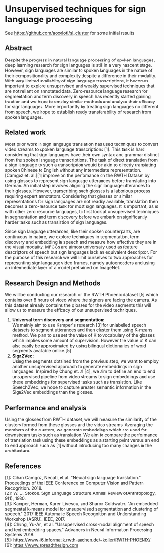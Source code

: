 # Unsupervised techniques for sign language processing 

See https://github.com/aoxolotl/sl_cluster for some initial results

## Abstract
Despite the progress in natural language processing of spoken languages, deep
learning research for sign languages is still in a very nascent stage. 
However, sign languages are similar to spoken languages in the nature of their 
compositionality and complexity despite a difference in their modality. With
very limited availabilty of sign language transcriptions, it becomes important
to explore unsupervised and weakly supervised techniques that are not reliant on
annotated data. Zero-resource language research for segmentation and term
discovery in speech has recently started gaining traction and we hope to employ 
similar methods and analyze their efficacy for sign languages. More importantly
by treating sign languages no different from speech, we hope to establish ready
transferability of research from spoken languages.

## Related work
Most prior work in sign langauge translation has used techniques to convert
video streams to spoken language transcriptions [1].
This task is hard considering that sign languages have their own syntax and
grammar distinct from the spoken language transcriptions. The task of direct
translation from a sign language to such a transcription would be akin to
directly translating spoken Chinese to English without any intermediate
representation. [Camgoz et. al.][1] improve on the perfomance on the RWTH
Dataset by using glosses to represent sign language utterances before
translating into German. An initial step involves aligning the sign language 
utterances to their glosses. However, transcribing such glosses is a laborious process 
requiring expert annotators. Considering that glosses or similar representations 
for sign languages are not readily available, translation then becomes a zero-resource
task for most sign languages. It is important, as is with other zero resource
languages, to first look at unsupervised techniques in segmentation and term
discovery before we embark on significantly harder tasks such as translation of
sign languages.

Since sign language utterances, like their spoken counterparts, are continuous
in nature, we explore techniques in segmentation, term discovery and embedding
in speech and measure how effective they are in the visual modality. MFCCs are
almost universally used as feature descriptors of speech but sign languages lack
an equivalent descriptor. For the purpose of this research we will limit
ourselves to two approaches for representing sign langauge video frames, namely 
autoencoders and using an intermediate layer of a model pretrained on ImageNet.

## Research Design and Methods
We will be conducting our research on the RWTH Phoenix dataset [5] which contains
over 8 hours of video where the signers are facing the camera. As this dataset
already contains the glosses for the video segments this will allow us to
measure the efficacy of our unsupervised techniques.
1. **Universal term discovery and segmentation:**  
We mainly aim to use Kamper's research [3] for unlabelled speech datasets to segment 
utterances and then cluster them using K-means method. We plan to use set the value of K to
vocabulary of the glosses which implies some amount of supervision. However
the value of K can also easily be approximated by using bilingual dictionaries of word
segments available online.[5]
2. **Sign2Vec:**  
Using the segments obtained from the previous step, we want to employ
another unsupervised approach to generate embeddings in sign languages. Inspired
by Chung et. al [4], we aim to define an end to end unsupervised pipeline from video
streams to sign embeddings and use these embeddings for supervised tasks such as
translation. Like Speech2Vec, we hope to capture greater semantic information in
the Sign2Vec embeddings than the glosses.

## Performance and analysis
Using the glosses from RWTH dataset, we will measure the similarity of the
clusters formed from these glosses and the video streams. Averaging the members
of the clusters, we generate embeddings which are used for downstream tasks such
as translation. We aim to compare the performance of translation task using
these embeddings as a starting point versus an end to end approach such as
[1] without introducing too many changes in the architecture.

## References
[1]: Cihan Camgoz, Necati, et al. "Neural sign language translation." Proceedings of the IEEE Conference on Computer Vision and Pattern Recognition. 2018.  
[2]: W. C. Stokoe.  Sign Language Structure.Annual Review ofAnthropology, 9(1), 1980.  
[3]: Kamper, Herman, Karen Livescu, and Sharon Goldwater. "An embedded segmental k-means model for unsupervised segmentation and clustering of speech." 2017 IEEE Automatic Speech Recognition and Understanding Workshop (ASRU). IEEE, 2017.  
[4]: Chung, Yu-An, et al. "Unsupervised cross-modal alignment of speech and text embedding spaces." Advances in Neural Information Processing Systems 2018.  
[5]: https://www-i6.informatik.rwth-aachen.de/~koller/RWTH-PHOENIX/  
[6]: https://www.spreadthesign.com
